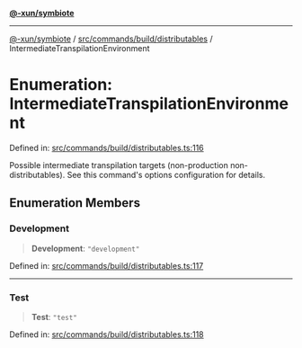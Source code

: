 [**@-xun/symbiote**](../../../../../README.md)

***

[@-xun/symbiote](../../../../../README.md) / [src/commands/build/distributables](../README.md) / IntermediateTranspilationEnvironment

# Enumeration: IntermediateTranspilationEnvironment

Defined in: [src/commands/build/distributables.ts:116](https://github.com/Xunnamius/symbiote/blob/03c423f753693df61565a1f49d80cc0f6cc503f1/src/commands/build/distributables.ts#L116)

Possible intermediate transpilation targets (non-production
non-distributables). See this command's options configuration for details.

## Enumeration Members

### Development

> **Development**: `"development"`

Defined in: [src/commands/build/distributables.ts:117](https://github.com/Xunnamius/symbiote/blob/03c423f753693df61565a1f49d80cc0f6cc503f1/src/commands/build/distributables.ts#L117)

***

### Test

> **Test**: `"test"`

Defined in: [src/commands/build/distributables.ts:118](https://github.com/Xunnamius/symbiote/blob/03c423f753693df61565a1f49d80cc0f6cc503f1/src/commands/build/distributables.ts#L118)

